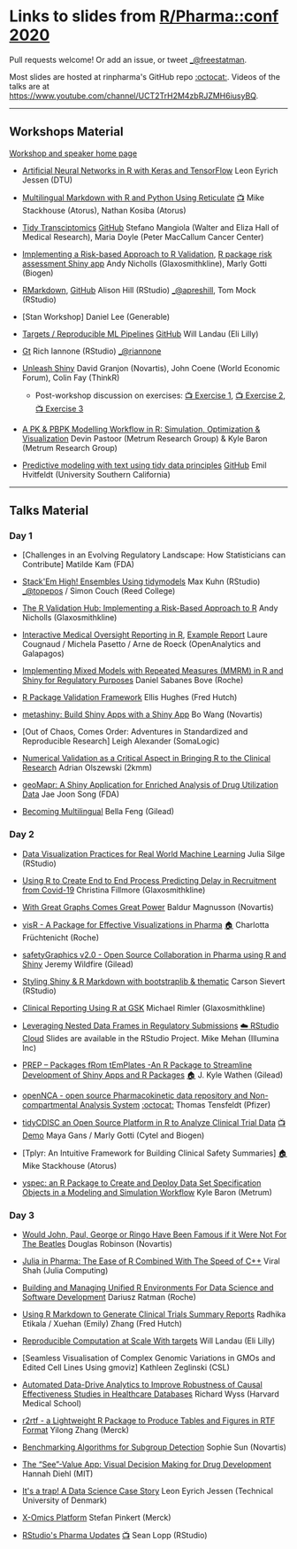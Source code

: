 Links to slides from [R/Pharma::conf 2020](https://rinpharma.com/)
=======================================

Pull requests welcome! Or add an issue, or tweet [_@freestatman](https://twitter.com/freestatman).

Most slides are hosted at rinpharma's GitHub repo [:octocat:](https://github.com/rinpharma/2020_presentations/).
Videos of the talks are at <https://www.youtube.com/channel/UCT2TrH2M4zbRJZMH6iusyBQ>.

------------------------------------------------------------------------

## Workshops Material

[Workshop and speaker home page](https://rinpharma.com/workshops/)

- [Artificial Neural Networks in R with Keras and TensorFlow](https://github.com/leonjessen/RPharma2020)
Leon Eyrich Jessen (DTU)

- [Multilingual Markdown with R and Python Using Reticulate](https://github.com/atorus-research/MultilingualMarkdown) [:tv:](https://www.youtube.com/watch?v=fEoZynvUrkc&t=5124s)
Mike Stackhouse (Atorus), Nathan Kosiba (Atorus)

- [Tidy Transciptomics](https://stemangiola.github.io/rpharma2020_tidytranscriptomics/index.html) [GitHub](https://github.com/stemangiola/rpharma2020_tidytranscriptomics/)
Stefano Mangiola (Walter and Eliza Hall of Medical Research), Maria Doyle (Peter MacCallum Cancer Center)

- [Implementing a Risk-based Approach to R Validation](https://pharmar.github.io/rpharma2020/index.html), [R package risk assessment Shiny app](https://github.com/pharmaR/risk_assessment)
Andy Nicholls (Glaxosmithkline), Marly Gotti (Biogen)

- [RMarkdown](https://rmd4pharma.netlify.app/), [GitHub](https://github.com/apreshill/rmd4pharma)
Alison Hill (RStudio) [_@apreshill](https://twitter.com/apreshill), Tom Mock (RStudio)

- [Stan Workshop]
Daniel Lee (Generable)

- [Targets / Reproducible ML Pipelines](https://wlandau.github.io/rpharma2020/#1) [GitHub](https://github.com/wlandau/rpharma2020)
Will Landau (Eli Lilly)

- [Gt](https://github.com/rich-iannone/gt-workshop-2020)
Rich Iannone (RStudio) [_@riannone](https://twitter.com/riannone)

- [Unleash Shiny](https://rinterface.com/shiny/talks/RPharma2020/#1)
David Granjon (Novartis), John Coene (World Economic Forum), Colin Fay (ThinkR)
    * Post-workshop discussion on exercises: [:tv: Exercise 1](https://www.youtube.com/watch?v=VX8-szdSHZo), [:tv: Exercise 2](https://www.youtube.com/watch?v=6RMVLR2mjk4), [:tv: Exercise 3](https://www.youtube.com/watch?v=1WqlTndmO3Uj)

- [A PK & PBPK Modelling Workflow in R: Simulation, Optimization & Visualization](https://github.com/metrumresearchgroup/r-pharma-pkpd-2020)
Devin Pastoor (Metrum Research Group) & Kyle Baron (Metrum Research Group)

- [Predictive modeling with text using tidy data principles](https://textmodels4pharma.netlify.app/) [GitHub](https://github.com/EmilHvitfeldt/textmodels4pharma)
Emil Hvitfeldt (University Southern California)

------------------------------------------------------------------------

## Talks Material

### Day 1
- [Challenges in an Evolving Regulatory Landscape: How Statisticians can Contribute]
   Matilde Kam (FDA)

- [Stack'Em High! Ensembles Using tidymodels](https://github.com/topepo/2020-r-pharma)
   Max Kuhn (RStudio) [_@topepos](https://twitter.com/topepos) / Simon Couch (Reed College)

- [The R Validation Hub: Implementing a Risk-Based Approach to R](https://pharmar.github.io/rpharma2020/)
   Andy Nicholls (Glaxosmithkline)

- [Interactive Medical Oversight Reporting in R](https://medical-monitoring.openanalytics.io/slides), [Example Report](https://medical-monitoring.openanalytics.io/report/)
   Laure Cougnaud / Michela Pasetto / Arne de Roeck (OpenAnalytics and Galapagos)

- [Implementing Mixed Models with Repeated Measures (MMRM) in R and Shiny for Regulatory Purposes](https://github.com/rinpharma/2020_presentations/blob/main/talks_folder/2020-Sabanes_Bove-Implementing_MMRM_in_R.pdf)
   Daniel Sabanes Bove (Roche)

- [R Package Validation Framework](https://thebioengineer.github.io/validation_rpharma/)
   Ellis Hughes (Fred Hutch)

- [metashiny: Build Shiny Apps with a Shiny App](https://github.com/rinpharma/2020_presentations/blob/main/talks_folder/2020-Wang-metashiny.pptx)
   Bo Wang (Novartis)

- [Out of Chaos, Comes Order: Adventures in Standardized and Reproducible Research]
   Leigh Alexander (SomaLogic)

- [Numerical Validation as a Critical Aspect in Bringing R to the Clinical Research](https://github.com/rinpharma/2020_presentations/blob/main/talks_folder/2020-Olszewski-Numerical_Validation_Clinical_Research.pdf)
   Adrian Olszewski (2kmm)

- [geoMapr: A Shiny Application for Enriched Analysis of Drug Utilization Data](https://github.com/rinpharma/2020_presentations/blob/main/talks_folder/2020-Song-geoMapr.pptx)
   Jae Joon Song (FDA)

- [Becoming Multilingual](https://github.com/rinpharma/2020_presentations/blob/main/talks_folder/2020-Feng-Becoming_Multilingual.pptx)
   Bella Feng (Gilead)

### Day 2

- [Data Visualization Practices for Real World Machine Learning](https://github.com/rinpharma/2020_presentations/blob/main/talks_folder/2020-Silge-Data_Visualization_Real_World_ML.pdf)
   Julia Silge (RStudio)

- [Using R to Create End to End Process Predicting Delay in Recruitment from Covid-19](https://github.com/rinpharma/2020_presentations/blob/main/talks_folder/2020-Fillmore-Recruitment_Covid19.pptx)
   Christina Fillmore (Glaxosmithkline)

- [With Great Graphs Comes Great Power](https://github.com/rinpharma/2020_presentations/blob/main/talks_folder/2020-Magnusson-Graphs_and_Power.pptx)
   Baldur Magnusson (Novartis)

- [visR - A Package for Effective Visualizations in Pharma](https://github.com/rinpharma/2020_presentations/blob/main/talks_folder/2020-Fruchtenicht-visR.pdf) [:house:](https://openpharma.github.io/visR/)
   Charlotta Früchtenicht (Roche)

- [safetyGraphics v2.0 - Open Source Collaboration in Pharma using R and Shiny](https://github.com/SafetyGraphics/SafetyGraphics.github.io/raw/master/presentations/SafetyGraphics_RPharma2020.pdf)
   Jeremy Wildfire (Gilead)

- [Styling Shiny & R Markdown with bootstraplib & thematic](https://talks.cpsievert.me/20201014/#1)
   Carson Sievert (RStudio)

- [Clinical Reporting Using R at GSK](https://github.com/rinpharma/2020_presentations/blob/main/talks_folder/2020-Rimler-Clinical_Reporting_GSK.pptx)
   Michael Rimler (Glaxosmithkline)

- [Leveraging Nested Data Frames in Regulatory Submissions](https://github.com/rinpharma/2020_presentations/blob/main/talks_folder/2020-Mehan-Nested_Data_Frames.pptx) [:cloud: RStudio Cloud](https://rstudio.cloud/spaces/96724/projects) Slides are available in the RStudio Project.
   Mike Mehan (Illumina Inc)

- [PREP – Packages fRom tEmPlates -An R Package to Streamline Development of Shiny Apps and R Packages](https://github.com/rinpharma/2020_presentations/blob/main/talks_folder/2020-Wathen-PREP.pptx) [:house:](https://biopharmsoftgrp.github.io/PREP/index.html)
   J. Kyle Wathen (Gilead)

- [openNCA - open source Pharmacokinetic data repository and Non-compartmental Analysis System](https://github.com/rinpharma/2020_presentations/blob/main/talks_folder/2020-Tensfeldt-OpenNCA.pptx) [:octocat:](https://github.com/tensfeldt/openNCA)
   Thomas Tensfeldt (Pfizer)

- [tidyCDISC an Open Source Platform in R to Analyze Clinical Trial Data](https://github.com/MayaGans/tidyCDISC-slides) [:tv: Demo](https://vimeo.com/466364530)
   Maya Gans / Marly Gotti (Cytel and Biogen)

- [Tplyr: An Intuitive Framework for Building Clinical Safety Summaries] [:house:](https://atorus-research.github.io/Tplyr/)
   Mike Stackhouse (Atorus)

- [yspec: an R Package to Create and Deploy Data Set Specification Objects in a Modeling and Simulation Workflow](https://metrumresearchgroup.github.io/yspec/rpharma-2020.pdf)
   Kyle Baron (Metrum)

### Day 3

- [Would John, Paul, George or Ringo Have Been Famous if it Were Not For The Beatles](https://github.com/rinpharma/2020_presentations/blob/main/talks_folder/2020-Robinson-Would_John_Paul_George_Ringo_Have_Been_Famous_Without_Beatles.pdf)
   Douglas Robinson (Novartis)

- [Julia in Pharma: The Ease of R Combined With The Speed of C++](https://github.com/rinpharma/2020_presentations/blob/main/talks_folder/2020-Shah-Julia_in_Pharma.pdf)
   Viral Shah (Julia Computing)

- [Building and Managing Unified R Environments For Data Science and Software Development](https://github.com/rinpharma/2020_presentations/blob/main/talks_folder/2020-Ratman-Unified_R_Environments.pdf)
   Dariusz Ratman (Roche)

- [Using R Markdown to Generate Clinical Trials Summary Reports](https://github.com/rinpharma/2020_presentations/blob/main/talks_folder/2020-Etikala-R_Markdown_Clinical_Trial_Summary_Reports.pptx)
   Radhika Etikala / Xuehan (Emily) Zhang (Fred Hutch)

- [Reproducible Computation at Scale With targets](https://wlandau.github.io/rpharma2020/#1)
   Will Landau (Eli Lilly)

- [Seamless Visualisation of Complex Genomic Variations in GMOs and Edited Cell Lines Using gmoviz]
   Kathleen Zeglinski (CSL)

- [Automated Data-Drive Analytics to Improve Robustness of Causal Effectiveness Studies in Healthcare Databases](https://github.com/rinpharma/2020_presentations/blob/main/talks_folder/2020-Wyss-Automated_Data_Adaptive_Analytics.pdf)
   Richard Wyss (Harvard Medical School)

- [r2rtf - a Lightweight R Package to Produce Tables and Figures in RTF Format](https://github.com/rinpharma/2020_presentations/blob/main/talks_folder/2020-Zhang-r2rtf.pdf)
   Yilong Zhang (Merck)

- [Benchmarking Algorithms for Subgroup Detection](https://github.com/rinpharma/2020_presentations/blob/main/talks_folder/2020-Sun-Subgroup_Benchmarking.pdf)
   Sophie Sun (Novartis)

- [The “See”-Value App: Visual Decision Making for Drug Development](https://github.com/rinpharma/2020_presentations/blob/main/talks_folder/2020-Diehl-See_Value_App.pdf)
   Hannah Diehl (MIT)

- [It's a trap! A Data Science Case Story](https://rpubs.com/leonjessen/rpharma2020)
   Leon Eyrich Jessen (Technical University of Denmark)

- [X-Omics Platform](https://github.com/rinpharma/2020_presentations/blob/main/talks_folder/2020-Pinkert-X_Omics_Platform.pdf)
   Stefan Pinkert (Merck)

- [RStudio's Pharma Updates](https://github.com/rinpharma/2020_presentations/blob/main/talks_folder/2020-Lopp-RStudio_Pharma_Updates.pdf) [:tv:](https://drive.google.com/file/d/14W5Q-ERiH6tBpyEZH56kRcnp-N-ewV9Q/view)
   Sean Lopp (RStudio)

